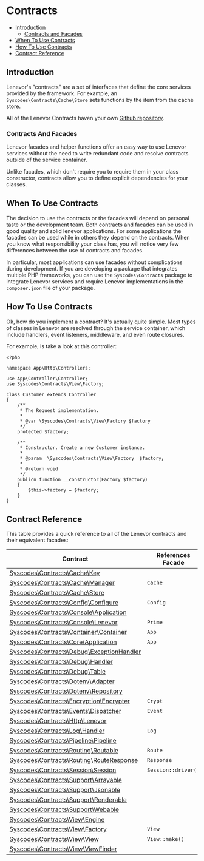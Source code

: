 # Contracts

- [Introduction](#introduction)
    - [Contracts and Facades](#contracts-and-facades)
- [When To Use Contracts](#when-to-use-contracts)
- [How To Use Contracts](#how-to-use-contracts)
- [Contract Reference](#contract-reference)


<a name="introduction"></a>
## Introduction  

Lenevor's "contracts" are a set of interfaces that define the core services provided by the framework. For example, an `Syscodes\Contracts\Cache\Store` sets functions by the item from the cache store.

All of the Lenevor Contracts haven your own [Github repository](https://github.com/syscodes/contracts).

<a name="contracts-and-facades"></a>
### Contracts And Facades

Lenevor facades and helper functions offer an easy way to use Lenevor services without the need to write redundant code and resolve contracts outside of the service container.

Unlike facades, which don't require you to require them in your class constructor, contracts allow you to define explicit dependencies for your classes. 

<a name="when-to-use-contracts"></a>
## When To Use Contracts

The decision to use the contracts or the facades will depend on personal taste or the development team. Both contracts and facades can be used in good quality and solid lenevor applications. For some applications the facades can be used while in others they depend on the contracts. When you know what responsibility your class has, you will notice very few differences between the use of contracts and facades.

In particular, most applications can use facades without complications during development. If you are developing a package that integrates multiple PHP frameworks, you can use the `Syscodes\Contracts` package to integrate Lenevor services and require Lenevor implementations in the `composer.json` file of your package.

<a name="how-to-use-contracts"></a>
## How To Use Contracts

Ok, how do you implement a contract? It's actually quite simple. Most types of classes in Lenevor are resolved through the service container, which include handlers, event listeners, middleware, and even route closures.

For example,  is take a look at this controller: 

    <?php

    namespace App\Http\Controllers;

    use App\Controller\Controller;
    use Syscodes\Contracts\View\Factory;

    class Customer extends Controller
    {
        /**
         * The Request implementation.
         *
         * @var \Syscodes\Contracts\View\Factory $factory
         */
        protected $factory;

        /**
         * Constructor. Create a new Customer instance.
         *
         * @param  \Syscodes\Contracts\View\Factory  $factory;
         *
         * @return void
         */
        publicn function __constructor(Factory $factory)
        {
            $this->factory = $factory;
        }
    }

<a name="contract-reference"></a>
## Contract Reference

This table provides a quick reference to all of the Lenevor contracts and their equivalent facades:

Contract  |  References Facade
------------- | -------------
[Syscodes\Contracts\Cache\Key](https://github.com/syscodes/contracts/blob/{{version}}/Cache/Key.php) | &nbsp;
[Syscodes\Contracts\Cache\Manager](https://github.com/syscodes/contracts/blob/{{version}}/Cache/Manager.php) | `Cache`
[Syscodes\Contracts\Cache\Store](https://github.com/syscodes/contracts/blob/{{version}}/Cache/Store.php) | &nbsp;
[Syscodes\Contracts\Config\Configure](https://github.com/syscodes/contracts/blob/{{version}}/Config/Configure.php) | `Config`
[Syscodes\Contracts\Console\Application](https://github.com/syscodes/contracts/blob/{{version}}/Console/Application.php) | &nbsp;
[Syscodes\Contracts\Console\Lenevor](https://github.com/syscodes/contracts/blob/{{version}}/Console/Lenevor.php) | `Prime`
[Syscodes\Contracts\Container\Container](https://github.com/syscodes/contracts/blob/{{version}}/Container/Container.php) | `App`
[Syscodes\Contracts\Core\Application](https://github.com/syscodes/contracts/blob/{{version}}/Core/Application.php) | `App`
[Syscodes\Contracts\Debug\ExceptionHandler](https://github.com/syscodes/contracts/blob/{{version}}/Debug/ExceptionHandler.php) | &nbsp;
[Syscodes\Contracts\Debug\Handler](https://github.com/syscodes/contracts/blob/{{version}}/Debug/Handler.php) | &nbsp;
[Syscodes\Contracts\Debug\Table](https://github.com/syscodes/contracts/blob/{{version}}/Debug/Table.php) | &nbsp;
[Syscodes\Contracts\Dotenv\Adapter](https://github.com/syscodes/contracts/blob/{{version}}/Dotenv/Adapter.php) | &nbsp;
[Syscodes\Contracts\Dotenv\Repository](https://github.com/syscodes/contracts/blob/{{version}}/Dotenv/Repository.php) | &nbsp;
[Syscodes\Contracts\Encryption\Encrypter](https://github.com/Syscodes/contracts/blob/{{version}}/Encryption/Encrypter.php) | `Crypt`
[Syscodes\Contracts\Events\Dispatcher](https://github.com/syscodes/contracts/blob/{{version}}/Events/Dispatcher.php) | `Event`
[Syscodes\Contracts\Http\Lenevor](https://github.com/syscodes/contracts/blob/{{version}}/Http/Lenevor.php) | &nbsp;
[Syscodes\Contracts\Log\Handler](https://github.com/syscodes/contracts/blob/{{version}}/Log/Handler.php) | `Log`
[Syscodes\Contracts\Pipeline\Pipeline](https://github.com/syscodes/contracts/blob/{{version}}/Pipeline/Pipeline.php) | &nbsp;
[Syscodes\Contracts\Routing\Routable](https://github.com/syscodes/contracts/blob/{{version}}/Routing/Routable.php) | `Route`
[Syscodes\Contracts\Routing\RouteResponse](https://github.com/syscodes/contracts/blob/{{version}}/Routing/RouteResponse.php) | `Response`
[Syscodes\Contracts\Session\Session](https://github.com/syscodes/contracts/blob/{{version}}/Session/Session.php) | `Session::driver()`
[Syscodes\Contracts\Support\Arrayable](https://github.com/Syscodes/contracts/blob/{{version}}/Support/Arrayable.php) | &nbsp;
[Syscodes\Contracts\Support\Jsonable](https://github.com/Syscodes/contracts/blob/{{version}}/Support/Jsonable.php) | &nbsp;
[Syscodes\Contracts\Support\Renderable](https://github.com/Syscodes/contracts/blob/{{version}}/Support/Renderable.php) | &nbsp;
[Syscodes\Contracts\Support\Webable](https://github.com/Syscodes/contracts/blob/{{version}}/Support/Webable.php) | &nbsp;
[Syscodes\Contracts\View\Engine](https://github.com/syscodes/contracts/blob/{{version}}/View/Engine.php) | &nbsp;
[Syscodes\Contracts\View\Factory](https://github.com/syscodes/contracts/blob/{{version}}/View/Factory.php) | `View`
[Syscodes\Contracts\View\View](https://github.com/syscodes/contracts/blob/{{version}}/View/View.php) | `View::make()`
[Syscodes\Contracts\View\ViewFinder](https://github.com/syscodes/contracts/blob/{{version}}/View/ViewFinder.php) | &nbsp;